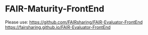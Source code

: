 # FAIR-Maturity-FrontEnd
Please use:
https://github.com/FAIRsharing/FAIR-Evaluator-FrontEnd
https://fairsharing.github.io/FAIR-Evaluator-FrontEnd
